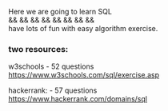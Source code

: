 Here we are going to learn SQL    
  &&    &&    &&    &&    &&    &&    &&    &&  
have lots of fun with easy algorithm exercise.   

### two resources:     

w3schools - 52 questions    
https://www.w3schools.com/sql/exercise.asp     

hackerrank: - 57 questions    
https://www.hackerrank.com/domains/sql





